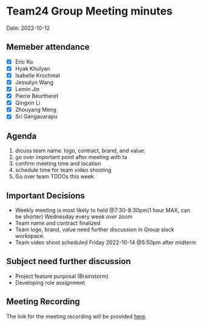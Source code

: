 # Team24 Group Meeting minutes
Date: 2022-10-12
## Memeber attendance
- [x] Eric Ko
- [x] Hyak Khulyan
- [x] Isabelle Krochmal
- [x] Jessalyn Wang
- [x] Lemin Jin 
- [x] Pierre Beurtheret
- [x] Qingxin Li
- [x] Zhouyang Meng
- [x] Sri Gangavarapu
## Agenda
1. dicuss team name. logo, contract, brand, and value.
2. go over important point after meeting with ta
3. confirm meeting time and location
4. schedule time for team video shooting
5. Go over team TODOs this week
## Important Decisions
- Weekly meeting is most likely to held @7:30-8:30pm(1 hour MAX, can be shorter) Wednesday every week over zoom
- Team name and contract finalized
- Team logo, brand, value need further discussion in Group slack workspace.
- Team video shoot scheduled Friday 2022-10-14 @5:50pm after midterm
## Subject need further discussion
- Project feature purposal (Brainstorm)
- Developing role assignment
## Meeting Recording
The link for the meeting recording will be provided [here](https://ucsd.zoom.us/rec/share/108_-DhgYZfRIW6Dh3X82rloDBS1xlQ0DipAex7QHJ97x3plPyalinSxwqg_xpQ5.vAwdBm-Nd_CQBJIR).
